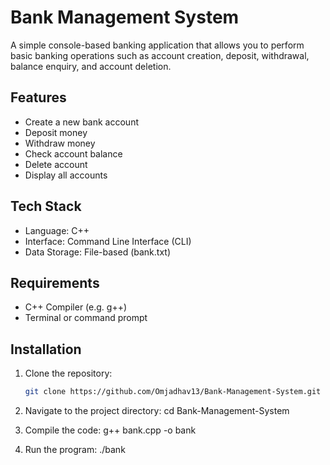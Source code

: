 # Bank Management System

A simple console-based banking application that allows you to perform basic banking operations such as account creation, deposit, withdrawal, balance enquiry, and account deletion.

## Features

- Create a new bank account
- Deposit money
- Withdraw money
- Check account balance
- Delete account
- Display all accounts

## Tech Stack

- Language: C++
- Interface: Command Line Interface (CLI)
- Data Storage: File-based (bank.txt)

## Requirements

- C++ Compiler (e.g. g++)
- Terminal or command prompt

## Installation

1. Clone the repository:
   ```bash
   git clone https://github.com/Omjadhav13/Bank-Management-System.git

2. Navigate to the project directory:
   cd Bank-Management-System

3. Compile the code:
   g++ bank.cpp -o bank

4. Run the program:
   ./bank

